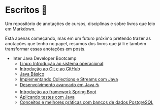 # Escritos :scroll:

Um repositório de anotações de cursos, disciplinas e sobre livros que leio em Markdown.     

Está apenas começando, mas em um futuro próximo pretendo trazer as anotações que tenho no papel, resumos dos livros que já li e também transformar essas anotações em posts.

- Inter Java Developer Bootcamp
  - [Linux: Introdução ao sistema operacional](./Java%20Bootcamp/notes/Linux꞉%20Introdução%20ao%20sistema%20operacional.md)
  - [Introdução ao Git e ao GitHub](./Java%20Bootcamp/notes/Introdução%20ao%20Git%20e%20ao%20GitHub.md)
  - [Java Básico](./Java%20Bootcamp/notes/Java%20Básico꞉%20uma%20visão%20geral.md)
  - [Implementando Collections e Streams com Java](./Java%20Bootcamp/notes/Implementando%20Collections%20e%20Streams%20com%20Java.md)
  - [Desenvolvimento avançado em Java :coffee:](./Java%20Bootcamp/notes/Desenvolvimento%20avançado%20em%20Java.md)
  - [Introdução ao framework Spring Boot](./Java%20Bootcamp/notes/Introdu%C3%A7%C3%A3o%20ao%20framework%20Spring%20Boot.md)
  - [Aplicando testes com Java](./Java%20Bootcamp/notes/Aplicando%20testes%20com%20Java.md)
  - [Conceitos e melhores práticas com bancos de dados PostgreSQL](./Java%20Bootcamp/notes/Bancos%20de%20dados%20PostgreSQL.md)
  
